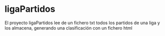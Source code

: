 # ligaPartidos
El proyecto ligaPartidos lee de un fichero txt todos los partidos de una liga y los almacena, generando una clasificación con un fichero html 
